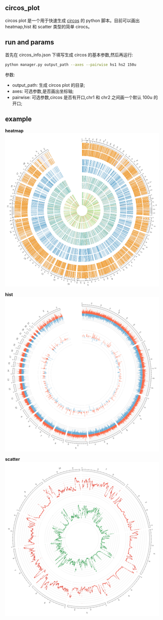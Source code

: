 ## circos_plot
circos plot 是一个用于快速生成 [circos](http://circos.ca/) 的 python 脚本。目前可以画出 heatmap,hist 和 scatter 类型的简单 cirocs。

## run and params
首先在 circos_info.json 下填写生成 circos 的基本参数,然后再运行:
```sh
python manager.py output_path --axes --pairwise hs1 hs2 150u
```
参数:
* output_path: 生成 circos plot 的目录;
* axes: 可选参数,是否画出坐标轴;
* pairwise: 可选参数,circos 是否有开口,chr1 和 chr2 之间画一个默认 100u 的开口;

## example
**heatmap**
![image](./demo/heatmap_circos.png)

**hist**
![image](./demo/hist_circos.png)

**scatter**
![image](./demo/scatter_circos.png)
